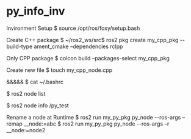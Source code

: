 # py_info_inv

Invironment Setup
$ source /opt/ros/foxy/setup.bash


Create C++ package
$ ~/ros2_ws/src$ ros2 pkg create my_cpp_pkg --build-type ament_cmake –dependencies rclpp

Only CPP package
$ colcon build –packages-select my_cpp_pkg

Create new file
$ touch my_cpp_node.cpp

&&&&&
$ cat  ~/.bashrc

$ ros2 node list

$ ros2 node info /py_test

Rename a node at Runtime 
$ ros2 run my_py_pkg py_node  --ros-args –remap __node:=abc
$ ros2 run my_py_pkg py_node  --ros-args –r __node:=node2
